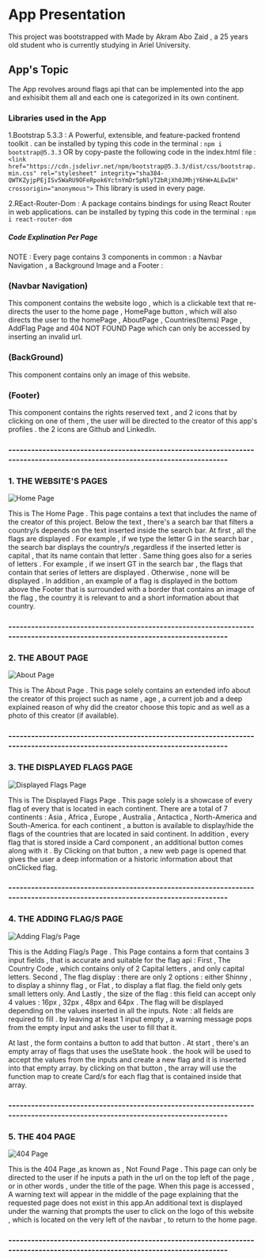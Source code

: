 # App Presentation

This project was bootstrapped with Made by Akram Abo Zaid , a 25 years old student who is currently studying in Ariel University.

## App's Topic

The App revolves around flags api that can be implemented into the app and exhisibit them all and each one is categorized in its own continent.

### Libraries used in the App

1.Bootstrap 5.3.3 : A Powerful, extensible, and feature-packed frontend toolkit . can be installed by typing this code in the terminal : `npm i bootstrap@5.3.3` OR 
by copy-paste the following code in the index.html file : 
`<link href="https://cdn.jsdelivr.net/npm/bootstrap@5.3.3/dist/css/bootstrap.min.css" rel="stylesheet" integrity="sha384-QWTKZyjpPEjISv5WaRU9OFeRpok6YctnYmDr5pNlyT2bRjXh0JMhjY6hW+ALEwIH" crossorigin="anonymous">`
This library is used in every page.

2.REact-Router-Dom : A package contains bindings for using React Router in web applications. can be installed by typing this code in the terminal : `npm i react-router-dom`

##### Code Explination Per Page
NOTE : Every page contains 3 components in common : a Navbar Navigation , a Background Image and a Footer :

### (Navbar Navigation)
This component contains the website logo , which is a clickable text that re-directs the user to the home page , HomePage button , which will also directs the user to the homePage , AboutPage , Countries(Items) Page , AddFlag Page and 404 NOT FOUND Page which can only be accessed by inserting an invalid url.

### (BackGround)
This component contains only an image of this website.

### (Footer)
This component contains the rights reserved text , and 2 icons that by clicking on one of them , the user will be directed to the creator of this app's profiles . the 2 icons are Github and LinkedIn.

### ---------------------------------------------------------------------------------------------------------------------------

### 1. THE WEBSITE'S PAGES
![Home Page](src/Components/Pages-Images-Folder/Screenshot%20(927).png)

This is The Home Page . This page contains a text that includes the name of the creator of this project.
Below the text , there's a search bar that filters a country/s depends on the text inserted inside the search bar.
At first , all the flags are displayed . For example , if we type the letter G in the search bar , the search bar displays 
the country/s ,regardless if the inserted letter is capital , that its name contain that letter . Same thing goes also for a series of letters . For example , if we insert GT in the search bar , the flags that contain that series of letters are displayed . Otherwise , none will be displayed . In addition , an example of a flag is displayed in the bottom above the Footer that is surrounded with a border that contains an image of the flag , the country it is relevant to and a short information about that country.

### ---------------------------------------------------------------------------------------------------------------------------

### 2. THE ABOUT PAGE
![About Page](src/Components/Pages-Images-Folder/Screenshot%20(925).png)

This is The About Page . This page solely contains an extended info about the creator of this project such as name , age , a current job and a deep explained reason of why did the creator choose this topic and as well as a photo of this creator (if available).

### ---------------------------------------------------------------------------------------------------------------------------

### 3. THE DISPLAYED FLAGS PAGE
![Displayed Flags Page](src/Components/Pages-Images-Folder/Screenshot%20(926).png)

This is The Displayed Flags Page . This page solely is a showcase of every flag of every that is located in each continent.
There are a total of 7 continents : Asia , Africa , Europe , Australia , Antactica , North-America and South-America.
for each continent , a button is available to display/hide the flags of the countries that are located in said continent.
In addition , every flag that is stored inside a Card component , an additional button comes along with it . By Clicking on that button , a new web page is opened that gives the user a deep information or a historic information about that onClicked flag.

### ---------------------------------------------------------------------------------------------------------------------------

### 4. THE ADDING FLAG/S PAGE
![Adding Flag/s Page](src/Components/Pages-Images-Folder/Screenshot%20(928).png)

This is the Adding Flag/s Page . This Page contains a form that contains 3 input fields , that is accurate and suitable
for the flag api : 
First , The Country Code , which contains only of 2 Capital letters , and only capital letters.
Second , The flag display : there are only 2 options : either Shinny , to display a shinny flag , or Flat , to display a flat flag. the field only gets small letters only.
And Lastly , the size of the flag : this field can accept only 4 values : 16px , 32px , 48px and 64px . The flag will be displayed depending on the values inserted in all the inputs.
Note : all fields are required to fill . by leaving at least 1 input empty , a warning message pops from the empty input
and asks the user to fill that it.

At last , the form contains a button to add that button .
At start , there's an empty array of flags that uses the useState hook . the hook will be used to accept the values from the inputs and create a new flag and it is inserted into that empty array. by clicking on that button , the array will use the function map to create Card/s for each flag that is contained inside that array. 

### ---------------------------------------------------------------------------------------------------------------------------

### 5. THE 404 PAGE
![404 Page](src/Components/Pages-Images-Folder/Screenshot%20(943).png)

This is the 404 Page ,as known as , Not Found Page . This page can only be directed to the user if he inputs a path in the url on the top left of the page , or in other words , under the title of the page.
When this page is accessed , A warning text will appear in the middle of the page explaining that the requested page does not 
exist in this app.An additional text is displayed under the warning that prompts the user to click on the logo of this website , which is located on the very left of the navbar , to return to the home page.

### ---------------------------------------------------------------------------------------------------------------------------
